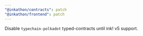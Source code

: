 ```yaml
---
"@inkathon/contracts": patch
"@inkathon/frontend": patch
---
```


Disable `typechain-polkadot` typed-contracts until ink! v5 support.
